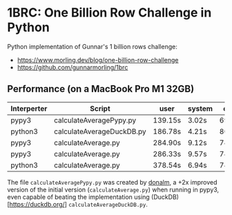 # 1BRC: One Billion Row Challenge in Python

Python implementation of Gunnar's 1 billion rows challenge:
- https://www.morling.dev/blog/one-billion-row-challenge
- https://github.com/gunnarmorling/1brc

## Performance (on a MacBook Pro M1 32GB)
| Interperter | Script | user | system | cpu | total |
| ----------- | ------ | ---- | ------ | --- | ----- |
| pypy3 | calculateAveragePypy.py | 139.15s | 3.02s | 699% | 20.323 |
| python3 | calculateAverageDuckDB.py | 186.78s | 4.21s | 806% | 23.673 |
| pypy3 | calculateAverage.py | 284.90s | 9.12s | 749% | 39.236 |
| pypy3 | calculateAverage.py | 286.33s | 9.57s | 746% | 39.665 |
| python3 | calculateAverage.py | 378.54s | 6.94s | 747% | 51.544 |

The file `calculateAveragePypy.py` was created by [donalm](https://github.com/donalm), a +2x improved version of the initial version (`calculateAverage.py`) when running in pypy3, even capable of beating the implementation using (DuckDB)[https://duckdb.org/] `calculateAverageDuckDB.py`.